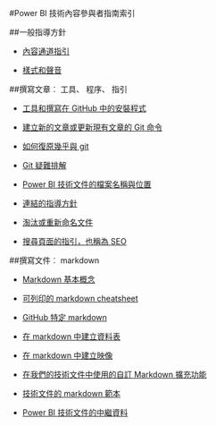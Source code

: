 <properties title="" pageTitle="Power BI 技術內容參與者指南索引" description="列出可用 powerbi.microsoft.com 的 Power BI 技術內容參與者的指南中的文章。" metaKeywords="" services="" solutions="" documentationCenter="" authors="mblythe" videoId="" scriptId="" manager="dongill" />

<tags ms.service="contributor-guide" ms.devlang="" ms.topic="article" ms.tgt_pltfrm="" ms.workload="" ms.date="12/19/2014" ms.author="mblythe" />

#Power BI 技術內容參與者指南索引

##一般指導方針

- [內容通道指引](./content-channel-guidance.md)

- [樣式和聲音](./style-and-voice.md)


##撰寫文章︰ 工具、 程序、 指引

- [工具和撰寫在 GitHub 中的安裝程式](./tools-and-setup.md)

- [建立新的文章或更新現有文章的 Git 命令](./git-commands-for-master.md)

- [如何復原幾乎與 git](https://github.com/blog/2019-how-to-undo-almost-anything-with-git)

- [Git 疑難排解](https://microsoft.sharepoint.com/teams/azurecontentguidance/wiki/Pages/Git%20Troubleshooting.aspx)

- [Power BI 技術文件的檔案名稱與位置](./file-names-and-locations.md)

- [連結的指導方針](./create-links-markdown.md/)

- [淘汰或重新命名文件](./retire-or-rename-an-article.md)

- [搜尋頁面的指引，也稱為 SEO](./powerbi-search-page-guidance.md)


##撰寫文件︰ markdown

- [Markdown 基本概念](https://help.github.com/articles/markdown-basics/)

- [可列印的 markdown cheatsheet](./media/documents/markdown-cheatsheet.pdf?raw=true)

- [GitHub 特定 markdown](https://help.github.com/articles/github-flavored-markdown/)

- [在 markdown 中建立資料表](./create-tables-markdown.md)

- [在 markdown 中建立映像](./create-images-markdown.md)

- [在我們的技術文件中使用的自訂 Markdown 擴充功能](./custom-markdown-extensions.md)

- [技術文件的 markdown 範本](../examples/_markdown-template.md)

- [Power BI 技術文件的中繼資料](./article-metadata.md)

